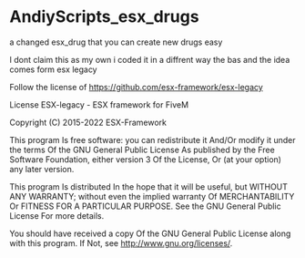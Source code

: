 # AndiyScripts_esx_drugs
a changed esx_drug that you can create new drugs easy

I dont claim this as my own i coded it in a diffrent way the bas and the idea comes form esx legacy 

Follow the license of https://github.com/esx-framework/esx-legacy

License
ESX-legacy - ESX framework for FiveM

Copyright (C) 2015-2022 ESX-Framework

This program Is free software: you can redistribute it And/Or modify it under the terms Of the GNU General Public License As published by the Free Software Foundation, either version 3 Of the License, Or (at your option) any later version.

This program Is distributed In the hope that it will be useful, but WITHOUT ANY WARRANTY; without even the implied warranty Of MERCHANTABILITY Or FITNESS FOR A PARTICULAR PURPOSE. See the GNU General Public License For more details.

You should have received a copy Of the GNU General Public License along with this program. If Not, see http://www.gnu.org/licenses/.

